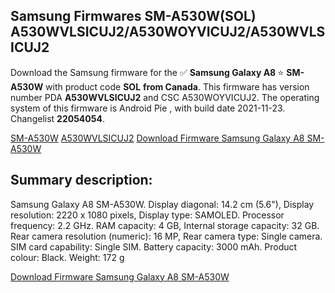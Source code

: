 <h2>Samsung Firmwares SM-A530W(SOL) A530WVLSICUJ2/A530WOYVICUJ2/A530WVLSICUJ2</h2>
Download the Samsung firmware for the ✅ <strong>Samsung Galaxy A8 </strong> ⭐ <strong>SM-A530W</strong> with product code <strong>SOL</strong> <strong> from Canada</strong>. This firmware has version number PDA <strong>A530WVLSICUJ2</strong> and CSC A530WOYVICUJ2. The operating system of this firmware is Android Pie , with build date 2021-11-23. Changelist <strong>22054054</strong>.


[SM-A530W](https://samfirm.shop/samsung/model/SM-A530W)
[A530WVLSICUJ2](https://samfirm.shop/samsung/pda/A530WVLSICUJ2)
[Download Firmware Samsung Galaxy A8 SM-A530W](https://samfirm.shop/samsung/firmware/476621)
<h2>Summary description:</h2>
<p>Samsung Galaxy A8 SM-A530W. Display diagonal: 14.2 cm (5.6"), Display resolution: 2220 x 1080 pixels, Display type: SAMOLED. Processor frequency: 2.2 GHz. RAM capacity: 4 GB, Internal storage capacity: 32 GB. Rear camera resolution (numeric): 16 MP, Rear camera type: Single camera. SIM card capability: Single SIM. Battery capacity: 3000 mAh. Product colour: Black. Weight: 172 g</p>


[Download Firmware Samsung Galaxy A8 SM-A530W](https://samfirm.shop/samsung/firmware/476621)
